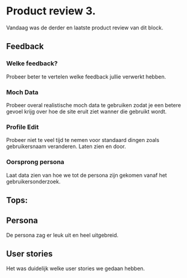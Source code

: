 # Product review 3.
Vandaag was de derder en laatste product review van dit block.

## Feedback

### Welke feedback?
Probeer beter te vertelen welke feedback jullie verwerkt hebben.

### Moch Data
Probeer overal realistische moch data te gebruiken zodat je een betere gevoel krijg over hoe de site eruit ziet wanner die gebruikt wordt.

### Profile Edit
Probeer niet te veel tijd te nemen voor standaard dingen zoals gebruikersnaam veranderen.
Laten zien en door.

### Oorsprong persona
Laat data zien van hoe we tot de persona zijn gekomen vanaf het gebruikersonderzoek.


## Tops:

## Persona
De persona zag er leuk uit en heel uitgebreid.

## User stories
Het was duidelijk welke user stories we gedaan hebben.

